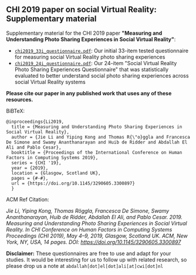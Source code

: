 ## CHI 2019 paper on social Virtual Reality: Supplementary material

Supplementary material for the CHI 2019 paper **"Measuring and Understanding Photo Sharing Experiences in Social Virtual Reality"**:

* [`chi2019_33i_questionnaire.pdf`](https://github.com/cwi-dis/socialVR_questionnaires/blob/master/chi2019_33i_questionnaire.pdf): Our initial 33-item tested questionnaire for measuring social Virtual Reality photo sharing experiences
* [`chi2019_24i_questionnaire.pdf`](https://github.com/cwi-dis/socialVR_questionnaires/blob/master/chi2019_24i_questionnaire.pdf): Our 24-item "Social Virtual Reality Photo Sharing Experiences Questionnaire" that was statistically evaluated to better understand social photo sharing experiences across social Virtual Reality systems


**Please cite our paper in any published work that uses any of these resources.**

BiBTeX:
```
@inproceedings{Li2019,
  title = {Measuring and Understanding Photo Sharing Experiences in Social Virtual Reality},
  author = {Jie Li and Yiping Kong and Thomas R{\"o}ggla and Francesca De Simone and Swamy Ananthanarayan and Huib de Ridder and Abdallah El Ali and Pablo Cesar},
  booktitle = {Proceedings of the International Conference on Human Factors in Computing Systems 2019},
  series = {CHI '19},
  year = {2019},
  location = {Glasgow, Scotland UK},
  pages = {#-#},
  url = {https://doi.org/10.1145/3290605.3300897}
  }
  ```

ACM Ref Citation:

*Jie Li, Yiping Kong, Thomas Röggla, Francesca De Simone, Swamy Ananthanarayan, Huib de Ridder, Abdallah El Ali, and Pablo Cesar. 2019. Measuring and Understanding Photo Sharing Experiences in Social Virtual Reality. In CHI Conference on Human Factors in Computing Systems Proceedings (CHI 2019), May 4–9, 2019, Glasgow, Scotland UK. ACM, New York, NY, USA, 14 pages. DOI: https://doi.org/10.1145/3290605.3300897*


**Disclaimer:** These questionnaires are free to use and adapt for your studies. It would be interesting for us to follow up with related research, so please drop us a note at `abdallah[dot]el[dot]ali[at]cwi[dot]nl`

&nbsp;   
